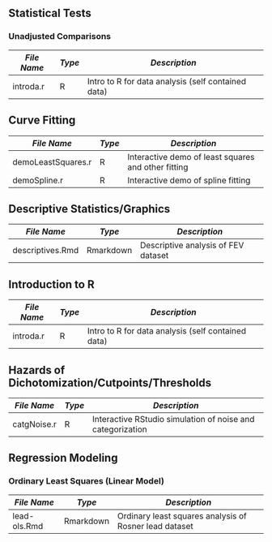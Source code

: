 ## Statistical Tests
### Unadjusted Comparisons
*File Name* | *Type* | *Description*
---- | ---- | ----
introda.r | R | Intro to R for data analysis (self contained data) 


## Curve Fitting
*File Name* | *Type* | *Description*
---- | ---- | ----
demoLeastSquares.r | R | Interactive demo of least squares and other fitting
demoSpline.r | R | Interactive demo of spline fitting


## Descriptive Statistics/Graphics
*File Name* | *Type* | *Description*
---- | ---- | ----
descriptives.Rmd | Rmarkdown | Descriptive analysis of FEV dataset


## Introduction to R
*File Name* | *Type* | *Description*
---- | ---- | ----
introda.r | R | Intro to R for data analysis (self contained data) 


## Hazards of Dichotomization/Cutpoints/Thresholds
*File Name* | *Type* | *Description*
---- | ---- | ----
catgNoise.r | R | Interactive RStudio simulation of noise and categorization


## Regression Modeling
### Ordinary Least Squares (Linear Model)
*File Name* | *Type* | *Description*
---- | ---- | ----
lead-ols.Rmd | Rmarkdown | Ordinary least squares analysis of Rosner lead dataset
